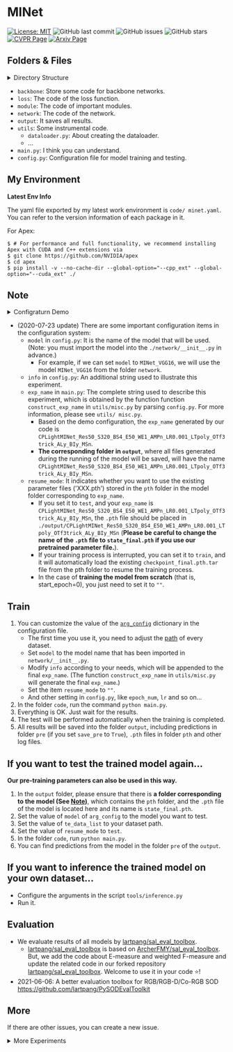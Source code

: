 # MINet

[![License: MIT](https://img.shields.io/badge/License-MIT-green.svg)](https://opensource.org/licenses/MIT)
![GitHub last commit](https://img.shields.io/github/last-commit/lartpang/MINet?style=flat-square)
![GitHub issues](https://img.shields.io/github/issues/lartpang/MINet?style=flat-square)
![GitHub stars](https://img.shields.io/github/stars/lartpang/MINet?style=flat-square)
[![CVPR Page](https://img.shields.io/badge/CVPR%202020-MINet-blue?style=flat-square)](https://openaccess.thecvf.com/content_CVPR_2020/html/Pang_Multi-Scale_Interactive_Network_for_Salient_Object_Detection_CVPR_2020_paper.html)
[![Arxiv Page](https://img.shields.io/badge/Arxiv-2007.09062-red?style=flat-square)](https://arxiv.org/abs/2007.09062)

## Folders & Files

<details>
<summary>Directory Structure</summary>

```shell script
$ tree -L 3
.
├── backbone
│   ├── __init__.py
│   ├── origin
│   │   ├── from_origin.py
│   │   ├── __init__.py
│   │   ├── resnet.py
│   │   └── vgg.py
│   └── wsgn
│       ├── customized_func.py
│       ├── from_wsgn.py
│       ├── __init__.py
│       ├── resnet.py
│       └── resnext.py
├── config.py
├── LICENSE
├── loss
│   ├── CEL.py
│   └── __init__.py
├── main.py
├── module
│   ├── BaseBlocks.py
│   ├── __init__.py
│   ├── MyLightModule.py
│   ├── MyModule.py
│   └── WSGNLightModule.py
├── network
│   ├── __init__.py
│   ├── LightMINet.py
│   ├── MINet.py
│   ├── PureWSGNLightMINet.py
│   └── WSGNLightMINet.py
├── output (These are the files generated when I ran the code.)
│   ├── CPLightMINet_Res50_S352_BS32_E20_WE1_AMPy_LR0.05_LTf3sche_OTf3trick_ALy_BIy_MSy
│   │   ├── cfg_2020-07-23.txt
│   │   ├── pre
│   │   ├── pth
│   │   ├── tb
│   │   ├── te_2020-07-23.txt
│   │   ├── tr_2020-07-23.txt
│   │   └── trainer_2020-07-23.txt
│   └── result.xlsx
├── pyproject.toml
├── readme.md
└── utils
    ├── cal_fps.py
    ├── dataloader.py
    ├── __init__.py
    ├── joint_transforms.py
    ├── metric.py
    ├── misc.py
    ├── pipeline_ops.py
    ├── recorder.py
    ├── solver.py
    └── tensor_ops.py

```
</details>

* `backbone`: Store some code for backbone networks.
* `loss`: The code of the loss function.
* `module`: The code of important modules.
* `network`: The code of the network.
* `output`: It saves all results.
* `utils`: Some instrumental code.
    * `dataloader.py`: About creating the dataloader.
    * ...
* `main.py`: I think you can understand.
* `config.py`: Configuration file for model training and testing.

## My Environment

**Latest Env Info**

The yaml file exported by my latest work environment is `code/ minet.yaml`. You can refer to the version information of each package in it.

For Apex:

```shell script
$ # For performance and full functionality, we recommend installing Apex with CUDA and C++ extensions via
$ git clone https://github.com/NVIDIA/apex
$ cd apex
$ pip install -v --no-cache-dir --global-option="--cpp_ext" --global-option="--cuda_ext" ./
```

## Note

<details>
<summary>Configraturn Demo</summary>

```python
# CPLightMINet_Res50_S320_BS4_E50_WE1_AMPn_LR0.001_LTpoly_OTf3trick_ALy_BIy_MSn
arg_config = {
    "model": "CPLightMINet_Res50",  # 实际使用的模型，需要在`network/__init__.py`中导入
    "info": "",  # 关于本次实验的额外信息说明，这个会附加到本次试验的exp_name的结尾，如果为空，则不会附加内容。
    "use_amp": False,  # 是否使用amp加速训练
    "resume_mode": "",  # the mode for resume parameters: ['train', 'test', '']
    "use_aux_loss": True,  # 是否使用辅助损失
    "save_pre": False,  # 是否保留最终的预测结果
    "epoch_num": 50,  # 训练周期, 0: directly test model
    "lr": 0.001,  # 微调时缩小100倍
    "xlsx_name": "result.xlsx",  # the name of the record file
    # 数据集设置
    "rgb_data": {
        "tr_data_path": dutstr_path,
        "te_data_list": OrderedDict(
            {
                "pascal-s": pascals_path,
                "ecssd": ecssd_path,
                # "hku-is": hkuis_path,
                # "duts": dutste_path,
                # "dut-omron": dutomron_path,
                # "soc": soc_path,
            },
        ),
    },
    # 训练过程中的监控信息
    "tb_update": 10,  # >0 则使用tensorboard
    "print_freq": 10,  # >0, 保存迭代过程中的信息
    # img_prefix, gt_prefix，用在使用索引文件的时候的对应的扩展名
    "prefix": (".jpg", ".png"),
    # if you dont use the multi-scale training, you can set 'size_list': None
    # "size_list": [224, 256, 288, 320, 352],
    "size_list": None,  # 不使用多尺度训练
    "reduction": "mean",  # 损失处理的方式，可选“mean”和“sum”
    # 优化器与学习率衰减
    "optim": "f3_trick",  # 自定义部分的学习率
    "weight_decay": 5e-4,  # 微调时设置为0.0001
    "momentum": 0.9,
    "nesterov": False,
    "sche_usebatch": False,
    "lr_type": "poly",
    "warmup_epoch": 1,  # depond on the special lr_type, only lr_type has 'warmup', when set it to 1, it means no warmup.
    "lr_decay": 0.9,  # poly
    "use_bigt": True,  # 训练时是否对真值二值化（阈值为0.5）
    "batch_size": 4,  # 要是继续训练, 最好使用相同的batchsize
    "num_workers": 4,  # 不要太大, 不然运行多个程序同时训练的时候, 会造成数据读入速度受影响
    "input_size": 320,
}
```

</details>

* (2020-07-23 update) There are some important configuration items in the configuration system:
    * `model` in `config.py`: It is the name of the model that will be used. (Note: you must import the model into the `./network/__init__.py` in advance.)
        * For example, if we can set `model` to `MINet_VGG16`, we will use the model `MINet_VGG16` from the folder `network`.
    * `info` in `config.py`: An additional string used to illustrate this experiment.
    * `exp_name` in `main.py`: The complete string used to describe this experiment, which is obtained by the function function `construct_exp_name` in `utils/misc.py` by parsing `config.py`. For more information, please see `utils/ misc.py`.
        * Based on the demo configuration, the `exp_name` generated by our code is `CPLightMINet_Res50_S320_BS4_E50_WE1_AMPn_LR0.001_LTpoly_OTf3trick_ALy_BIy_MSn`.
        * **The corresponding folder in `output`**, where all files generated during the running of the model will be saved, will have the name `CPLightMINet_Res50_S320_BS4_E50_WE1_AMPn_LR0.001_LTpoly_OTf3trick_ALy_BIy_MSn`.
    * `resume_mode`: It indicates whether you want to use the existing parameter files ('XXX.pth') stored in the `pth` folder in the model folder corresponding to `exp_name`.
        * If you set it to `test`, and your `exp_name` is `CPLightMINet_Res50_S320_BS4_E50_WE1_AMPn_LR0.001_LTpoly_OTf3trick_ALy_BIy_MSn`, the `.pth` file should be placed in `./output/CPLightMINet_Res50_S320_BS4_E50_WE1_AMPn_LR0.001_LTpoly_OTf3trick_ALy_BIy_MSn` (**Please be careful to change the name of the `.pth` file to `state_final.pth` if you use our pretrained parameter file.**).
        * If your training process is interrupted, you can set it to `train`, and it will automatically load the existing `checkpoint_final.pth.tar` file from the pth folder to resume the training process.
        * In the case of **training the model from scratch** (that is, start_epoch=0), you just need to set it to `""`.

## Train

1. You can customize the value of the [`arg_config`](config.py#L20) dictionary in the configuration file.
    * The first time you use it, you need to adjust the [path](config.py#L9-L17) of every dataset.
    * Set `model` to the model name that has been imported in `network/__init__.py`.
    * Modify `info` according to your needs, which will be appended to the final `exp_name`. (The function `construct_exp_name` in `utils/misc.py` will generate the final `exp_name`.)
    * Set the item `resume_mode` to `""`.
    * And other setting in `config.py`, like `epoch_num`, `lr` and so on...
2. In the folder `code`, run the command `python main.py`.
3. Everything is OK. Just wait for the results.
4. The test will be performed automatically when the training is completed.
5. All results will be saved into the folder `output`, including predictions in folder `pre` (if you set `save_pre` to `True`), `.pth` files in folder `pth` and other log files.

## If you want to **test** the trained model again...

**Our pre-training parameters can also be used in this way.**

1. In the `output` folder, please ensure that there is **a folder corresponding to the model (See [Note](#Note))**, which contains the `pth` folder, and the `.pth` file of the model is located here and its name is `state_final.pth`.
2. Set the value of `model` of `arg_config` to the model you want to test.
3. Set the value of `te_data_list` to your dataset path.
4. Set the value of `resume_mode` to `test`.
5. In the folder `code`, run `python main.py`.
6. You can find predictions from the model in the folder `pre` of the `output`.

## If you want to inference the trained model on your own dataset...

- Configure the arguments in the script `tools/inference.py`
- Run it.

## Evaluation

- We evaluate results of all models by [lartpang/sal_eval_toolbox](https://github.com/lartpang/SODEvalToolkit/tree/master/tools).
    - [lartpang/sal_eval_toolbox](https://github.com/lartpang/SODEvalToolkit/tree/master/tools) is based on [ArcherFMY/sal_eval_toolbox](https://github.com/ArcherFMY/sal_eval_toolbox/tree/master/tools). But, we add the code about E-measure and weighted F-measure and update the related code in our forked repository [lartpang/sal_eval_toolbox](https://github.com/lartpang/SODEvalToolkit/tree/master/tools). Welcome to use it in your code :star:!
- 2021-06-06: A better evaluation toolbox for RGB/RGB-D/Co-RGB SOD <https://github.com/lartpang/PySODEvalToolkit>

## More

If there are other issues, you can create a new issue.

<details>

<summary>More Experiments</summary>

F3Net is the most recent work on SOD, and the performance is very good. I think its training strategy is of great reference value. Here, I have changed our training method by learning from its code.

To explore the upper limit of the performance of the model, I tried some ways to improve the performance of the model on a NVIDIA GTX 1080Ti (~11G).
* To achieve a larger batch size:
    * we reduce the number of intermediate channels in AIMs;
    * we apply the `checkpoint` feature of PyTroch;
        * <https://blog.csdn.net/one_six_mix/article/details/93937091>
        * <https://pytorch.org/docs/stable/checkpoint.html#torch.utils.checkpoint.checkpoint>
    * we set the batch size to 32.
* Use more effective training strategies:
    * We apply multi-scale training strategy (borrowed from the code of F3Net).
    * Network parameters are trained in groups with different learning rates (borrowed from the code of F3Net).
    * Multiple learning rate decay strategies with/without the warmup technology.

Results:

 D    |         |         | DO |         |         | HI |         |         | E   |         |         | PS |         |         | SOC     |         |         | MT | LRDecay                 | Optimizer | InitLR | Scale | EP
---------|---------|---------|------------|---------|---------|---------|---------|---------|---------|---------|---------|-----------|---------|---------|---------|---------|---------|---------------|-------------------------|-----------------|----------|-----------|-------
 MAXF    | MEANF   | MAE     | MAXF       | MEANF   | MAE     | MAXF    | MEANF   | MAE     | MAXF    | MEANF   | MAE     | MAXF      | MEANF   | MAE     | MAXF    | MEANF   | MAE     |               |                         |                 |          |           |
 0\.853  | 0\.787  | 0\.048  | 0\.794     | 0\.734  | 0\.060  | 0\.922  | 0\.891  | 0\.036  | 0\.931  | 0\.908  | 0\.043  | 0\.856    | 0\.810  | 0\.084  | 0\.377  | 0\.342  | 0\.086  | FALSE         | Poly                    | Sgd\_trick      | 0\.05    | 320       | 40
 0\.866  | 0\.793  | 0\.043  | 0\.789     | 0\.722  | 0\.059  | 0\.925  | 0\.888  | 0\.034  | 0\.935  | 0\.905  | 0\.041  | 0\.874    | 0\.822  | 0\.070  | 0\.382  | 0\.347  | 0\.110  | FALSE         | Poly                    | Sgd\_trick      | 0\.001   | 320       | 40
 0\.881  | 0\.822  | 0\.037  | 0\.803     | 0\.746  | 0\.053  | 0\.934  | 0\.904  | 0\.029  | 0\.942  | 0\.919  | 0\.036  | 0\.880    | 0\.837  | 0\.066  | 0\.390  | 0\.356  | 0\.081  | FALSE         | Poly                    | Sgd\_trick      | 0\.005   | 320       | 40
 0\.878  | 0\.815  | 0\.039  | 0\.803     | 0\.745  | 0\.054  | 0\.934  | 0\.904  | 0\.029  | 0\.944  | 0\.919  | 0\.035  | 0\.878    | 0\.833  | 0\.067  | 0\.385  | 0\.352  | 0\.079  | FALSE         | Cos\_warmup          | Sgd\_trick      | 0\.005   | 320       | 40
 0\.878  | 0\.815  | 0\.038  | 0\.797     | 0\.741  | 0\.054  | 0\.931  | 0\.901  | 0\.031  | 0\.941  | 0\.917  | 0\.038  | 0\.875    | 0\.831  | 0\.067  | 0\.382  | 0\.355  | 0\.085  | FALSE         | Cos\_warmup          | Sgd\_trick      | 0\.003   | 320       | 40
 0\.892  | 0\.836  | 0\.036  | 0\.820     | 0\.763  | 0\.053  | 0\.943  | 0\.918  | 0\.026  | 0\.950  | 0\.929  | 0\.034  | 0\.884    | 0\.847  | 0\.064  | 0\.388  | 0\.355  | 0\.087  | TRUE          | f3\_sche                | f3\_trick       | 0\.05    | 352       | 40
 0\.891  | 0\.834  | 0\.037  | 0\.820     | 0\.762  | 0\.055  | 0\.942  | 0\.915  | 0\.026  | 0\.948  | 0\.928  | 0\.034  | 0\.888    | 0\.844  | 0\.064  | 0\.394  | 0\.359  | 0\.120  | TRUE          | Cos\_warmup          | f3\_trick       | 0\.05    | 352       | 40
 0\.895  | 0\.840  | 0\.035  | 0\.816     | 0\.762  | 0\.055  | 0\.942  | 0\.915  | 0\.027  | 0\.947  | 0\.927  | 0\.034  | 0\.884    | 0\.843  | 0\.066  | 0\.395  | 0\.359  | 0\.112  | TRUE          | Cos\_w/o\_warmup | f3\_trick       | 0\.05    | 352       | 40
 0\.893  | 0\.838  | 0\.036  | 0\.814     | 0\.759  | 0\.056  | 0\.943  | 0\.917  | 0\.026  | 0\.949  | 0\.930  | 0\.033  | 0\.886    | 0\.849  | 0\.065  | 0\.395  | 0\.359  | 0\.134  | TRUE          | Poly                    | f3\_trick       | 0\.05    | 352       | 40

* D: DUTS
* DO: DUT-OMRON
* HI: HKU-IS
* E: ECSSD
* PS: PASCAL-S
* MT: Multi-scale Training
* EP: Epoch Number

NOTE: The results here are for reference only. Note that the results here are all tested on the complete test datasets. In fact, some of the results here can be higher if testing in the way of the existing papers. Because the test set in my paper follows the settings of the existing papers, some datasets, such as HKU-IS, are not tested with the complete dataset.

注：
此处结果仅供参考。请注意，这里的结果都是在完整的测试数据集上测试的。事实上，如果按照现有论文的方式进行测试，这里的一些结果可能会更高。由于本文中的测试集遵循现有论文的设置，一些数据集，如HKU-IS，没有使用完整的数据集进行测试。

</details>
